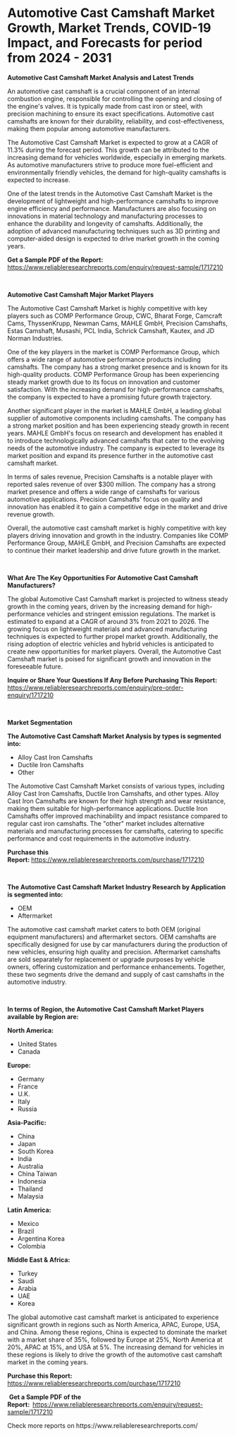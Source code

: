 <p><h1>Automotive Cast Camshaft Market Growth, Market Trends, COVID-19 Impact, and Forecasts for period from 2024 - 2031</h1></p><p><strong>Automotive Cast Camshaft Market Analysis and Latest Trends</strong></p>
<p><p>An automotive cast camshaft is a crucial component of an internal combustion engine, responsible for controlling the opening and closing of the engine's valves. It is typically made from cast iron or steel, with precision machining to ensure its exact specifications. Automotive cast camshafts are known for their durability, reliability, and cost-effectiveness, making them popular among automotive manufacturers.</p><p>The Automotive Cast Camshaft Market is expected to grow at a CAGR of 11.3% during the forecast period. This growth can be attributed to the increasing demand for vehicles worldwide, especially in emerging markets. As automotive manufacturers strive to produce more fuel-efficient and environmentally friendly vehicles, the demand for high-quality camshafts is expected to increase.</p><p>One of the latest trends in the Automotive Cast Camshaft Market is the development of lightweight and high-performance camshafts to improve engine efficiency and performance. Manufacturers are also focusing on innovations in material technology and manufacturing processes to enhance the durability and longevity of camshafts. Additionally, the adoption of advanced manufacturing techniques such as 3D printing and computer-aided design is expected to drive market growth in the coming years.</p></p>
<p><strong>Get a Sample PDF of the Report:&nbsp;</strong> <a href="https://www.reliableresearchreports.com/enquiry/request-sample/1717210">https://www.reliableresearchreports.com/enquiry/request-sample/1717210</a></p>
<p>&nbsp;</p>
<p><strong>Automotive Cast Camshaft Major Market Players</strong></p>
<p><p>The Automotive Cast Camshaft Market is highly competitive with key players such as COMP Performance Group, CWC, Bharat Forge, Camcraft Cams, ThyssenKrupp, Newman Cams, MAHLE GmbH, Precision Camshafts, Estas Camshaft, Musashi, PCL India, Schrick Camshaft, Kautex, and JD Norman Industries.</p><p>One of the key players in the market is COMP Performance Group, which offers a wide range of automotive performance products including camshafts. The company has a strong market presence and is known for its high-quality products. COMP Performance Group has been experiencing steady market growth due to its focus on innovation and customer satisfaction. With the increasing demand for high-performance camshafts, the company is expected to have a promising future growth trajectory.</p><p>Another significant player in the market is MAHLE GmbH, a leading global supplier of automotive components including camshafts. The company has a strong market position and has been experiencing steady growth in recent years. MAHLE GmbH's focus on research and development has enabled it to introduce technologically advanced camshafts that cater to the evolving needs of the automotive industry. The company is expected to leverage its market position and expand its presence further in the automotive cast camshaft market.</p><p>In terms of sales revenue, Precision Camshafts is a notable player with reported sales revenue of over $300 million. The company has a strong market presence and offers a wide range of camshafts for various automotive applications. Precision Camshafts' focus on quality and innovation has enabled it to gain a competitive edge in the market and drive revenue growth.</p><p>Overall, the automotive cast camshaft market is highly competitive with key players driving innovation and growth in the industry. Companies like COMP Performance Group, MAHLE GmbH, and Precision Camshafts are expected to continue their market leadership and drive future growth in the market.</p></p>
<p>&nbsp;</p>
<p><strong>What Are The Key Opportunities For Automotive Cast Camshaft Manufacturers?</strong></p>
<p><p>The global Automotive Cast Camshaft market is projected to witness steady growth in the coming years, driven by the increasing demand for high-performance vehicles and stringent emission regulations. The market is estimated to expand at a CAGR of around 3% from 2021 to 2026. The growing focus on lightweight materials and advanced manufacturing techniques is expected to further propel market growth. Additionally, the rising adoption of electric vehicles and hybrid vehicles is anticipated to create new opportunities for market players. Overall, the Automotive Cast Camshaft market is poised for significant growth and innovation in the foreseeable future.</p></p>
<p><strong>Inquire or Share Your Questions If Any Before Purchasing This Report:</strong> <a href="https://www.reliableresearchreports.com/enquiry/pre-order-enquiry/1717210">https://www.reliableresearchreports.com/enquiry/pre-order-enquiry/1717210</a></p>
<p>&nbsp;</p>
<p><strong>Market Segmentation</strong></p>
<p><strong>The Automotive Cast Camshaft Market Analysis by types is segmented into:</strong></p>
<p><ul><li>Alloy Cast Iron Camshafts</li><li>Ductile Iron Camshafts</li><li>Other</li></ul></p>
<p><p>The Automotive Cast Camshaft Market consists of various types, including Alloy Cast Iron Camshafts, Ductile Iron Camshafts, and other types. Alloy Cast Iron Camshafts are known for their high strength and wear resistance, making them suitable for high-performance applications. Ductile Iron Camshafts offer improved machinability and impact resistance compared to regular cast iron camshafts. The "other" market includes alternative materials and manufacturing processes for camshafts, catering to specific performance and cost requirements in the automotive industry.</p></p>
<p><strong>Purchase this Report:&nbsp;</strong><a href="https://www.reliableresearchreports.com/purchase/1717210">https://www.reliableresearchreports.com/purchase/1717210</a></p>
<p>&nbsp;</p>
<p><strong>The Automotive Cast Camshaft Market Industry Research by Application is segmented into:</strong></p>
<p><ul><li>OEM</li><li>Aftermarket</li></ul></p>
<p><p>The automotive cast camshaft market caters to both OEM (original equipment manufacturers) and aftermarket sectors. OEM camshafts are specifically designed for use by car manufacturers during the production of new vehicles, ensuring high quality and precision. Aftermarket camshafts are sold separately for replacement or upgrade purposes by vehicle owners, offering customization and performance enhancements. Together, these two segments drive the demand and supply of cast camshafts in the automotive industry.</p></p>
<p>&nbsp;</p>
<p><strong>In terms of Region, the Automotive Cast Camshaft Market Players available by Region are:</strong></p>
<p>
    <p> <strong> North America: </strong>
        <ul>
            <li>United States</li>
            <li>Canada</li>
        </ul>
        </p> 
    <p> <strong> Europe: </strong>
        <ul>
            <li>Germany</li>
            <li>France</li>
            <li>U.K.</li>
            <li>Italy</li>
            <li>Russia</li>
        </ul>
        </p> 
    <p> <strong> Asia-Pacific: </strong>
        <ul>
            <li>China</li>
            <li>Japan</li>
            <li>South Korea</li>
            <li>India</li>
            <li>Australia</li>
            <li>China Taiwan</li>
            <li>Indonesia</li>
            <li>Thailand</li>
            <li>Malaysia</li>
        </ul>
        </p> 
    <p> <strong> Latin America: </strong>
        <ul>
            <li>Mexico</li>
            <li>Brazil</li>
            <li>Argentina Korea</li>
            <li>Colombia</li>
        </ul>
        </p> 
    <p> <strong> Middle East & Africa: </strong>
        <ul>
            <li>Turkey</li>
            <li>Saudi</li>
            <li>Arabia</li>
            <li>UAE</li>
            <li>Korea</li>
        </ul>
    </p>
    </p>
<p><p>The global automotive cast camshaft market is anticipated to experience significant growth in regions such as North America, APAC, Europe, USA, and China. Among these regions, China is expected to dominate the market with a market share of 35%, followed by Europe at 25%, North America at 20%, APAC at 15%, and USA at 5%. The increasing demand for vehicles in these regions is likely to drive the growth of the automotive cast camshaft market in the coming years.</p></p>
<p><strong>Purchase this Report: </strong><a href="https://www.reliableresearchreports.com/purchase/1717210">https://www.reliableresearchreports.com/purchase/1717210</a></p>
<p>&nbsp;<strong>Get a Sample PDF of the Report:&nbsp;&nbsp;</strong><a href="https://www.reliableresearchreports.com/enquiry/request-sample/1717210">https://www.reliableresearchreports.com/enquiry/request-sample/1717210</a></p>
<p><strong></strong></p>
<p>Check more reports on https://www.reliableresearchreports.com/</p>